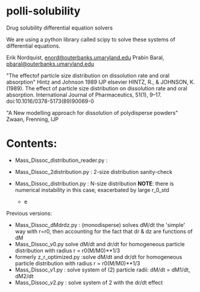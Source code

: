 # polli-solubility
Drug solubility differential equation solvers

We are using a python library called scipy to solve these systems of differential equations.

Erik Nordquist, enord@outerbanks.umaryland.edu
Prabin Baral, pbaral@outerbanks.umaryland.edu

"The effectof particle size distribution on dissolution rate and oral absorption" Hintz and Johnson 1989 IJP elsevier
HINTZ, R., & JOHNSON, K. (1989). The effect of particle size distribution on dissolution rate and oral absorption. International Journal of Pharmaceutics, 51(1), 9–17. doi:10.1016/0378-5173(89)90069-0 

"A New modelling approach for dissolution of polydisperse powders"
Zwaan, Frenning, IJP

Contents:
=============

* Mass_Dissoc_distribution_reader.py : 

* Mass_Dissoc_2distribution.py : 2-size distribution sanity-check
* Mass_Dissoc_distribution.py  : N-size distribution **NOTE**: there is numerical instability in this case, exacerbated by large r_0_std
  - e

Previous versions:
* Mass_Dissoc_dMdrdz.py : (monodisperse) solves dM/dt the 'simple' way with r=r0, then accounting for the fact that dr & dz are functions of dM
* Mass_Dissoc_v0.py solve dM/dt and dr/dt for homogeneous particle distribution with radius r = r0(M/M0)**1/3
*  formerly z_r_optimized.py :solve dM/dt and dr/dt for homogeneous particle distribution with radius r = r0(M/M0)**1/3
* Mass_Dissoc_v1.py : solve system of (2) particle radii: dM/dt = dM1/dt, dM2/dt
* Mass_Dissoc_v2.py : solve system of 2 with the dr/dt effect


